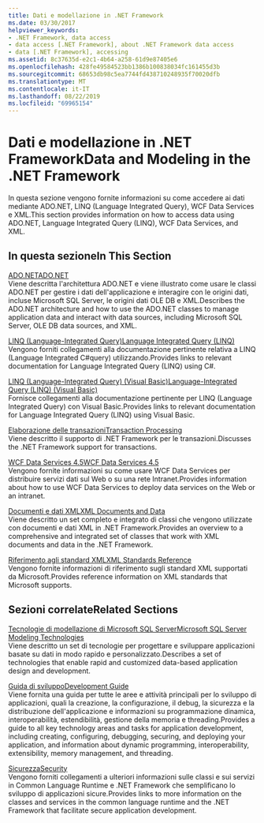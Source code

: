 ```yaml
---
title: Dati e modellazione in .NET Framework
ms.date: 03/30/2017
helpviewer_keywords:
- .NET Framework, data access
- data access [.NET Framework], about .NET Framework data access
- data [.NET Framework], accessing
ms.assetid: 8c37635d-e2c1-4b64-a258-61d9e87405e6
ms.openlocfilehash: 428fe49584523bb1386b100838034fc161455d3b
ms.sourcegitcommit: 68653db98c5ea7744fd438710248935f70020dfb
ms.translationtype: MT
ms.contentlocale: it-IT
ms.lasthandoff: 08/22/2019
ms.locfileid: "69965154"
---
```

# <a name="data-and-modeling-in-the-net-framework"></a><span data-ttu-id="7c614-102">Dati e modellazione in .NET Framework</span><span class="sxs-lookup"><span data-stu-id="7c614-102">Data and Modeling in the .NET Framework</span></span>
<span data-ttu-id="7c614-103">In questa sezione vengono fornite informazioni su come accedere ai dati mediante ADO.NET, LINQ (Language Integrated Query), WCF Data Services e XML.</span><span class="sxs-lookup"><span data-stu-id="7c614-103">This section provides information on how to access data using ADO.NET, Language Integrated Query (LINQ), WCF Data Services, and XML.</span></span>  
  
## <a name="in-this-section"></a><span data-ttu-id="7c614-104">In questa sezione</span><span class="sxs-lookup"><span data-stu-id="7c614-104">In This Section</span></span>  
 [<span data-ttu-id="7c614-105">ADO.NET</span><span class="sxs-lookup"><span data-stu-id="7c614-105">ADO.NET</span></span>](../../../docs/framework/data/adonet/index.md)  
 <span data-ttu-id="7c614-106">Viene descritta l'architettura ADO.NET e viene illustrato come usare le classi ADO.NET per gestire i dati dell'applicazione e interagire con le origini dati, incluse Microsoft SQL Server, le origini dati OLE DB e XML.</span><span class="sxs-lookup"><span data-stu-id="7c614-106">Describes the ADO.NET architecture and how to use the ADO.NET classes to manage application data and interact with data sources, including Microsoft SQL Server, OLE DB data sources, and XML.</span></span>  
  
 [<span data-ttu-id="7c614-107">LINQ (Language-Integrated Query)</span><span class="sxs-lookup"><span data-stu-id="7c614-107">Language Integrated Query (LINQ)</span></span>](../../csharp/programming-guide/concepts/linq/index.md)  
 <span data-ttu-id="7c614-108">Vengono forniti collegamenti alla documentazione pertinente relativa a LINQ (Language Integrated C#query) utilizzando.</span><span class="sxs-lookup"><span data-stu-id="7c614-108">Provides links to relevant documentation for Language Integrated Query (LINQ) using C#.</span></span>  
  
 [<span data-ttu-id="7c614-109">LINQ (Language-Integrated Query) (Visual Basic)</span><span class="sxs-lookup"><span data-stu-id="7c614-109">Language-Integrated Query (LINQ) (Visual Basic)</span></span>](../../visual-basic/programming-guide/concepts/linq/index.md)  
 <span data-ttu-id="7c614-110">Fornisce collegamenti alla documentazione pertinente per LINQ (Language Integrated Query) con Visual Basic.</span><span class="sxs-lookup"><span data-stu-id="7c614-110">Provides links to relevant documentation for Language Integrated Query (LINQ) using Visual Basic.</span></span>  
  
 [<span data-ttu-id="7c614-111">Elaborazione delle transazioni</span><span class="sxs-lookup"><span data-stu-id="7c614-111">Transaction Processing</span></span>](../../../docs/framework/data/transactions/index.md)  
 <span data-ttu-id="7c614-112">Viene descritto il supporto di .NET Framework per le transazioni.</span><span class="sxs-lookup"><span data-stu-id="7c614-112">Discusses the .NET Framework support for transactions.</span></span>  
  
 [<span data-ttu-id="7c614-113">WCF Data Services 4.5</span><span class="sxs-lookup"><span data-stu-id="7c614-113">WCF Data Services 4.5</span></span>](../../../docs/framework/data/wcf/index.md)  
 <span data-ttu-id="7c614-114">Vengono fornite informazioni su come usare WCF Data Services per distribuire servizi dati sul Web o su una rete Intranet.</span><span class="sxs-lookup"><span data-stu-id="7c614-114">Provides information about how to use WCF Data Services to deploy data services on the Web or an intranet.</span></span>  
  
 [<span data-ttu-id="7c614-115">Documenti e dati XML</span><span class="sxs-lookup"><span data-stu-id="7c614-115">XML Documents and Data</span></span>](../../standard/data/xml/index.md)  
 <span data-ttu-id="7c614-116">Viene descritto un set completo e integrato di classi che vengono utilizzate con documenti e dati XML in .NET Framework.</span><span class="sxs-lookup"><span data-stu-id="7c614-116">Provides an overview to a comprehensive and integrated set of classes that work with XML documents and data in the .NET Framework.</span></span>  
  
 [<span data-ttu-id="7c614-117">Riferimento agli standard XML</span><span class="sxs-lookup"><span data-stu-id="7c614-117">XML Standards Reference</span></span>](https://msdn.microsoft.com/library/79c78508-c9d0-423a-a00f-672e855de401)  
 <span data-ttu-id="7c614-118">Vengono fornite informazioni di riferimento sugli standard XML supportati da Microsoft.</span><span class="sxs-lookup"><span data-stu-id="7c614-118">Provides reference information on XML standards that Microsoft supports.</span></span>  
  
## <a name="related-sections"></a><span data-ttu-id="7c614-119">Sezioni correlate</span><span class="sxs-lookup"><span data-stu-id="7c614-119">Related Sections</span></span>  
 [<span data-ttu-id="7c614-120">Tecnologie di modellazione di Microsoft SQL Server</span><span class="sxs-lookup"><span data-stu-id="7c614-120">Microsoft SQL Server Modeling Technologies</span></span>](https://go.microsoft.com/fwlink/?LinkId=193039)  
 <span data-ttu-id="7c614-121">Viene descritto un set di tecnologie per progettare e sviluppare applicazioni basate su dati in modo rapido e personalizzato.</span><span class="sxs-lookup"><span data-stu-id="7c614-121">Describes a set of technologies that enable rapid and customized data-based application design and development.</span></span>  
  
 [<span data-ttu-id="7c614-122">Guida di sviluppo</span><span class="sxs-lookup"><span data-stu-id="7c614-122">Development Guide</span></span>](../../../docs/framework/development-guide.md)  
 <span data-ttu-id="7c614-123">Viene fornita una guida per tutte le aree e attività principali per lo sviluppo di applicazioni, quali la creazione, la configurazione, il debug, la sicurezza e la distribuzione dell'applicazione e informazioni su programmazione dinamica, interoperabilità, estendibilità, gestione della memoria e threading.</span><span class="sxs-lookup"><span data-stu-id="7c614-123">Provides a guide to all key technology areas and tasks for application development, including creating, configuring, debugging, securing, and deploying your application, and information about dynamic programming, interoperability, extensibility, memory management, and threading.</span></span>  
  
 [<span data-ttu-id="7c614-124">Sicurezza</span><span class="sxs-lookup"><span data-stu-id="7c614-124">Security</span></span>](../../standard/security/index.md)  
 <span data-ttu-id="7c614-125">Vengono forniti collegamenti a ulteriori informazioni sulle classi e sui servizi in Common Language Runtime e .NET Framework che semplificano lo sviluppo di applicazioni sicure.</span><span class="sxs-lookup"><span data-stu-id="7c614-125">Provides links to more information on the classes and services in the common language runtime and the .NET Framework that facilitate secure application development.</span></span>
